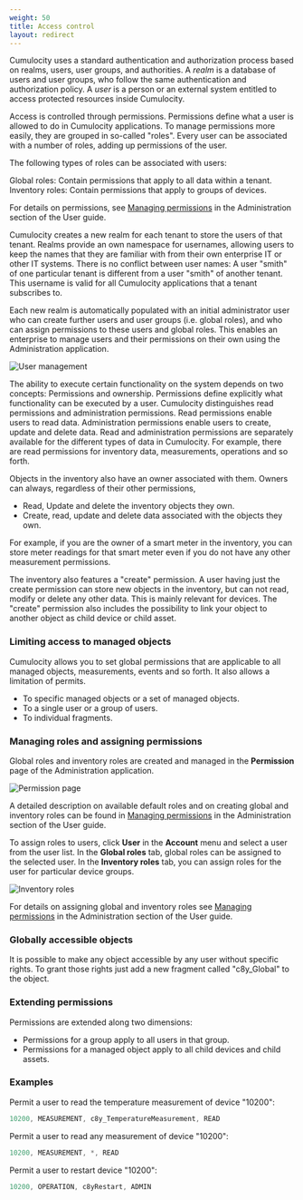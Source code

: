 ```yaml
---
weight: 50
title: Access control
layout: redirect
---
```


Cumulocity uses a standard authentication and authorization process based on realms, users, user groups, and authorities. A *realm* is a database of users and user groups, who follow the same authentication and authorization policy. A *user* is a person or an external system entitled to access protected resources inside Cumulocity. 

Access is controlled through permissions. Permissions define what a user is allowed to do in Cumulocity applications. To manage permissions more easily, they are grouped in so-called "roles". Every user can be associated with a number of roles, adding up permissions of the user. 

The following types of roles can be associated with users:

Global roles: Contain permissions that apply to all data within a tenant.
Inventory roles: Contain permissions that apply to groups of devices.

For details on permissions, see [Managing permissions](/guides/users-guide/administration#managing-permissions) in the Administration section of the User guide.

Cumulocity creates a new realm for each tenant to store the users of that tenant. Realms provide an own namespace for usernames, allowing users to keep the names that they are familiar with from their own enterprise IT or other IT systems. There is no conflict between user names: A user "smith" of one particular tenant is different from a user "smith" of another tenant. This username is valid for all Cumulocity applications that a tenant subscribes to.

Each new realm is automatically populated with an initial administrator user who can create further users and user groups (i.e. global roles), and who can assign permissions to these users and global roles. This enables an enterprise to manage users and their permissions on their own using the Administration application.

![User management](/guides/images/concepts-guide/user-management.png)

The ability to execute certain functionality on the system depends on two concepts: Permissions and ownership. Permissions define explicitly what functionality can be executed by a user. Cumulocity distinguishes read permissions and administration permissions. Read permissions enable users to read data. Administration permissions enable users to create, update and delete data. Read and administration permissions are separately available for the different types of data in Cumulocity. For example, there are read permissions for inventory data, measurements, operations and so forth.

Objects in the inventory also have an owner associated with them. Owners can always, regardless of their other permissions,

-   Read, Update and delete the inventory objects they own.
-   Create, read, update and delete data associated with the objects they own.

For example, if you are the owner of a smart meter in the inventory, you can store meter readings for that smart meter even if you do not have any other measurement permissions.

The inventory also features a "create" permission. A user having just the create permission can store new objects in the inventory, but can not read, modify or delete any other data. This is mainly relevant for devices. The "create" permission also includes the possibility to link your object to another object as child device or child asset.

### Limiting access to managed objects

Cumulocity allows you to set global permissions that are applicable to all managed objects, measurements, events and so forth. It also allows a limitation of permits.

* To specific managed objects or a set of managed objects. 
* To a single user or a group of users.
* To individual fragments.

### Managing roles and assigning permissions

Global roles and inventory roles are created and managed in the **Permission** page of the Administration application.

![Permission page](/guides/images/users-guide/Administration/admin-global-roles.png)

A detailed description on available default roles and on creating global and inventory roles can be found in [Managing permissions](/guides/users-guide/administration#managing-permissions) in the Administration section of the User guide.

To assign roles to users, click **User** in the **Account** menu and select a user from the user list. In the **Global roles** tab, global roles can be assigned to the selected user. In the **Inventory roles** tab, you can assign roles for the user for particular device groups. 

![Inventory roles](/guides/images/users-guide//Administration/admin-inventory-role-apply.png)

For details on assigning global and inventory roles see [Managing permissions](/guides/users-guide/administration#managing-permissions) in the Administration section of the User guide.


### Globally accessible objects

It is possible to make any object accessible by any user without specific rights. To grant those rights just add a new fragment called "c8y_Global" to the object.

### Extending permissions

Permissions are extended along two dimensions:

* Permissions for a group apply to all users in that group.
* Permissions for a managed object apply to all child devices and child assets.

### Examples

Permit a user to read the temperature measurement of device "10200":

```java
10200, MEASUREMENT, c8y_TemperatureMeasurement, READ 
```

Permit a user to read any measurement of device "10200":

```java
10200, MEASUREMENT, *, READ
```

Permit a user to restart device "10200":

```java
10200, OPERATION, c8yRestart, ADMIN
```
